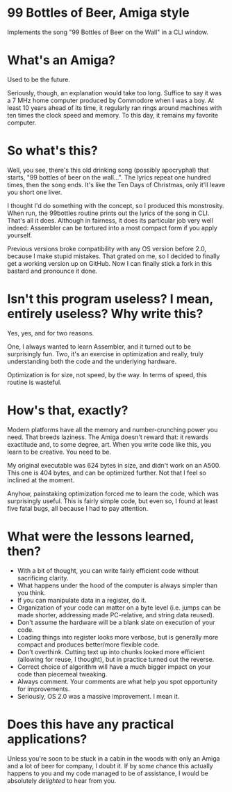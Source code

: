 # 99 Bottles of Beer, Amiga style
Implements the song "99 Bottles of Beer on the Wall" in a CLI window.

# What's an Amiga?
Used to be the future. 

Seriously, though, an explanation would take too long. Suffice to say it was a 7 MHz home computer produced by Commodore when I was a boy. At least 10 years ahead of its time, it regularly ran rings around machines with ten times the clock speed and memory. To this day, it remains my favorite computer.

# So what's this?
Well, you see, there's this old drinking song (possibly apocryphal) that starts, "99 bottles of beer on the wall...". The lyrics repeat one hundred times, then the song ends. It's like the Ten Days of Christmas, only it'll leave you short one liver.

I thought I'd do something with the concept, so I produced this monstrosity. When run, the 99bottles routine prints out the lyrics of the song in CLI. That's all it does. Although in fairness, it does its particular job very well indeed: Assembler can be tortured into a most compact form if you apply yourself.

Previous versions broke compatibility with any OS version before 2.0, because I make stupid mistakes. That grated on me, so I decided to finally get a working version up on GitHub. Now I can finally stick a fork in this bastard and pronounce it done.

# Isn't this program useless? I mean, entirely useless? Why write this?
Yes, yes, and for two reasons. 

One, I always wanted to learn Assembler, and it turned out to be surprisingly fun. Two, it's an exercise in optimization and really, truly understanding both the code and the underlying hardware.

Optimization is for size, not speed, by the way. In terms of speed, this routine is wasteful.

# How's that, exactly?
Modern platforms have all the memory and number-crunching power you need. That breeds laziness. The Amiga doesn't reward that: it rewards exactitude and, to some degree, art. When you write code like this, you learn to be creative. You need to be. 

My original executable was 624 bytes in size, and didn't work on an A500. This one is 404 bytes, and can be optimized further. Not that I feel so inclined at the moment.

Anyhow, painstaking optimization forced me to learn the code, which was surprisingly useful. This is fairly simple code, but even so, I found at least five fatal bugs, all because I had to pay attention.

# What were the lessons learned, then?
* With a bit of thought, you can write fairly efficient code without sacrificing clarity.
* What happens under the hood of the computer is always simpler than you think.
* If you can manipulate data in a register, do it.
* Organization of your code can matter on a byte level (i.e. jumps can be made shorter, addressing made PC-relative, and string data reused).
* Don't assume the hardware will be a blank slate on execution of your code.
* Loading things into register looks more verbose, but is generally more compact and produces better/more flexible code.
* Don't overthink. Cutting text up into chunks looked more efficient (allowing for reuse, I thought), but in practice turned out the reverse.
* Correct choice of algorithm will have a much bigger impact on your code than piecemeal tweaking.
* Always comment. Your comments are what help you spot opportunity for improvements.
* Seriously, OS 2.0 was a massive improvement. I mean it.

# Does this have any practical applications?
Unless you're soon to be stuck in a cabin in the woods with only an Amiga and a lot of beer for company, I doubt it. If by some chance this actually happens to you and my code managed to be of assistance, I would be absolutely _delighted_ to hear from you.
